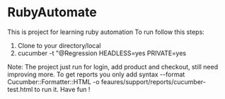 # RubyAutomate
This is project for learning ruby automation
To run follow this steps:
1. Clone to your directory/local
2. cucumber -t "@Regression HEADLESS=yes PRIVATE=yes

Note:
The project just run for login, add product and checkout, still need improving more. To get reports you only add syntax --format Cucumber::Formatter::HTML -o feaures/support/reports/cucumber-test.html to run it. Have fun !
